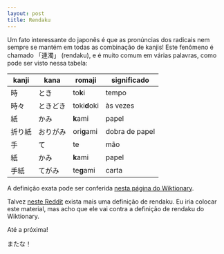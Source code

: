 ```yaml
---
layout: post
title: Rendaku
---
```


Um fato interessante do japonês é que as pronúncias dos radicais nem sempre se mantém em todas as combinação de kanjis!
Este fenômeno é chamado 「連濁」 (rendaku), e é muito comum em várias palavras, como pode ser visto nessa tabela:

| kanji | kana    |  romaji  | significado |
| ----- | ------- | -------- | ----------- |
| 時 | とき | to**k**i | tempo |
| 時々 | ときどき | toki**d**oki | às vezes |
| 紙 | かみ | **k**ami | papel |
| 折り紙 | おりがみ | ori**g**ami | dobra de papel |
| 手 | て | te | mão |
| 紙 | かみ | **k**ami | papel |
| 手紙 | てがみ | te**g**ami | carta |

A definição exata pode ser conferida [nesta página do Wiktionary](https://en.wiktionary.org/wiki/rendaku).

Talvez [neste Reddit](https://www.reddit.com/r/LearnJapanese/comments/260sel/when_do_you_use_rendaku/) exista
mais uma definição de rendaku. Eu iria colocar este material, mas acho que ele vai contra a definição de rendaku do Wiktionary.

Até a próxima!

またな！
